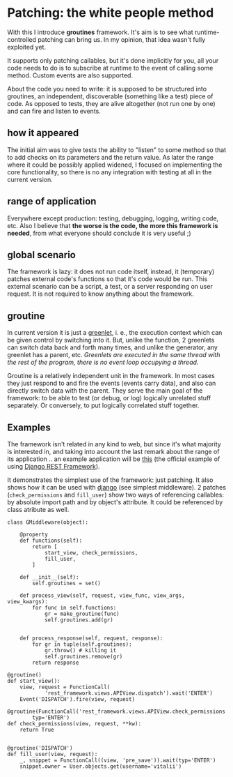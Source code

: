 Patching: the white people method
=================================

With this I introduce **groutines** framework.
It's aim is to see what runtime-controlled patching can bring us. In my opinion, that idea wasn't fully exploited yet.

It supports only patching callables, but it's done implicitly for you, all your code needs to do is to subscribe at runtime to the event of calling some method. Custom events are also supported.

About the code you need to write: it is supposed to be structured into groutines, an independent, discoverable (something like a test) piece of code. As opposed to tests, they are alive altogether (not run one by one) and can fire and listen to events.

how it appeared
----------------
The initial aim was to give tests the ability to "listen" to some method so that to add checks on its parameters and the return value. As later the range where it could be possibly applied widened, I focused on implementing the core functionality, so there is no any integration with testing at all in the current version.

range of application
---------------------
Everywhere except production: testing, debugging, logging, writing code, etc. Also I believe that **the worse is the code,
the more this framework is needed**, from what everyone should conclude it is very useful ;)

global scenario
-----------------
The framework is lazy: it does not run code itself, instead, it (temporary) patches external code's functions so that it's code would be run. This external scenario can be a script, a test, or a server responding on user request. It is not required to know anything about the framework.

groutine
----------
In current version it is just a [greenlet](http://greenlet.readthedocs.org), i. e., the execution context which can be given control by switching into it. But, unlike the function, 2 greenlets can switch data back and forth many times, and unlike the generator, any greenlet has a parent, etc. *Greenlets are executed in the same thread with the rest of the program, there is no event loop occupying a thread.*

Groutine is a relatively independent unit in the framework. In most cases they just respond to and fire the events (events carry data), and also can directly switch data with the parent. They serve the main goal of the framework: to be able to test (or debug, or log) logically unrelated stuff separately. Or conversely, to put logically correlated stuff together.

Examples
-------------
The framework isn't related in any kind to web, but since it's what majority is interested in, and taking into account the last remark about 
the range of its application .. an example application will be [this](https://github.com/tomchristie/rest-framework-tutorial)
(the official example of using [Django REST Framework](http://www.django-rest-framework.org/)).

It demonstrates the simplest use of the framework: just patching.
It also shows how it can be used with [django](https://www.djangoproject.com/) (see simplest middleware). 2 patches (``check_permissions``
and ``fill_user``) show two ways of referencing callables: by absolute import path and by object's attribute. It could be referenced by class atribute 
as well.


    class GMiddleware(object):
        
        @property
        def functions(self):
            return [
                start_view, check_permissions,
                fill_user,
            ]
        
        def __init__(self):
            self.groutines = set()
        
        def process_view(self, request, view_func, view_args, view_kwargs):
            for func in self.functions:
                gr = make_groutine(func)
                self.groutines.add(gr)
            
        
        def process_response(self, request, response):
            for gr in tuple(self.groutines):
                gr.throw() # killing it
                self.groutines.remove(gr)
            return response

    @groutine()
    def start_view():
        view, request = FunctionCall(
                'rest_framework.views.APIView.dispatch').wait('ENTER')
        Event('DISPATCH').fire(view, request)

    @groutine(FunctionCall('rest_framework.views.APIView.check_permissions'),
            typ='ENTER')
    def check_permissions(view, request, **kw):
        return True


    @groutine('DISPATCH')
    def fill_user(view, request):
        _, snippet = FunctionCall((view, 'pre_save')).wait(typ='ENTER')
        snippet.owner = User.objects.get(username='vitalii')

